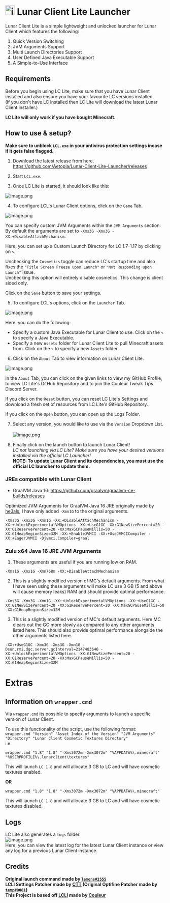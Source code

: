 # <img src="https://github.com/Aetopia/Lunar-Client-Lite-Launcher/blob/main/Logo.png" alt="image.png" width="30" height="30">  Lunar Client Lite Launcher

Lunar Client Lite is a simple lightweight and unlocked launcher for Lunar Client which features the following: 
1. Quick Version Switching 
2. JVM Arguments Support 
3. Multi Launch Directories Support
4. User Defined Java Executable Support
5. A Simple-to-Use Interface  

## Requirements
Before you begin using LC Lite, make sure that you have Lunar Client installed and also ensure you have your favourite LC versions installed.  
(If you don't have LC installed then LC Lite will download the latest Lunar Client installer.)  

<b>LC Lite will only work if you have bought Minecraft.</b>
## How to use & setup?
<b>Make sure to unblock `LCL.exe` in your antivirus protection settings incase if it gets false flagged.</b>
1. Download the latest release from here.  
https://github.com/Aetopia/Lunar-Client-Lite-Launcher/releases  

2. Start `LCL.exe`.

3. Once LC Lite is started, it should look like this:  

![image.png](https://i.imgur.com/MMvMBFz.png)

4. To configure LCL's Lunar Client options, click on the `Game` Tab.    

![image.png](https://i.imgur.com/chJyWil.png)  

You can specify custom JVM Arguments within the `JVM Arguments` section.  
By default the arguments are set to `-Xms3G -Xmx3G -XX:+DisableAttachMechanism`. 

Here, you can set up a Custom Launch Directory for LC 1.7-1.17 by clicking on `✎`.   

Unchecking the `Cosmetics` toggle can reduce LC's startup time and also fixes the `"Title Screen Freeze upon Launch"` or `"Not Responding upon Launch"` issue.    
Unchecking this option will entirely disable cosmetics. This change is client sided only.  

Click on the `Save` button to save your settings.

5. To configure LCL's options, click on the `Launcher` Tab.  

![image.png](https://i.imgur.com/2nWvbZe.png) 

Here, you can do the following:
 - Specify a custom Java Executable for Lunar Client to use. Click on the `✎` to specify a Java Executable.
 - Specify a new `Assets` folder for Lunar Client Lite to pull Minecraft assets from. Click on the `✎` to specify a new `Assets` folder.


6. Click on the `About` Tab to view information on Lunar Client Lite.
 
![image.png](https://i.imgur.com/Eb0cfMy.png)

In the `About` Tab, you can click on the given links to view my GitHub Profile, to view LC Lite's GitHub Repository and to join the Couleur Tweak Tips Discord Server.  

If you click on the `Reset` button, you can reset LC Lite's Settings and download a fresh set of resources from LC Lite's GitHub Repository.  

If you click on the `Open` button, you can open up the Logs Folder.  

7. Select any version, you would like to use via the `Version` Dropdown List.<br><br>![image.png](https://i.imgur.com/Eqq1qV2.png)

8. Finally click on the launch button to launch Lunar Client!  
<i>LC not launching via LC Lite? Make sure you have your desired versions installed via the official LC Launcher!</i>  
<b>NOTE: To update Lunar Client and its dependencies, you must use the official LC launcher to update them.</b>


### JREs compatible with Lunar Client

- GraalVM Java 16: https://github.com/graalvm/graalvm-ce-builds/releases 

Optimized JVM Arguments for GraalVM Java 16 JRE originally made by [he3als](https://github.com/he3als), I have only added `-Xmn1G` to the original arguments.
```
-Xms3G -Xmx3G -Xmn1G -XX:+DisableAttachMechanism -XX:+UnlockExperimentalVMOptions -XX:+UseG1GC -XX:G1NewSizePercent=20 -XX:G1ReservePercent=20 -XX:MaxGCPauseMillis=50 -XX:G1HeapRegionSize=32M -XX:+EnableJVMCI -XX:+UseJVMCICompiler -XX:+EagerJVMCI -Djvmci.Compiler=graal
```

### Zulu x64 Java 16 JRE JVM Arguments  

1. These arguments are useful if you are running low on RAM.

```
-Xms1G -Xmx1G -Xmn768m -XX:+DisableAttachMechanism 
```

2. This is a slightly modified version of MC's default arguments. From what I have seen using these arguments will make LC use 3 GB (5 and above will cause memory leaks) RAM and should provide optimal performance.  

 ```
-Xms3G -Xmx3G -Xmn1G -XX:+UnlockExperimentalVMOptions -XX:+UseG1GC -XX:G1NewSizePercent=20 -XX:G1ReservePercent=20 -XX:MaxGCPauseMillis=50 -XX:G1HeapRegionSize=32M
```  
3. This is a slightly modified version of MC's default arguments. Here MC clears out the GC more slowly as compared to any other arguments listed here. This should also provide optimal performance alongside the other arguments listed here.

```
-XX:+UseG1GC -Xmx3G -Xms3G -Xmn1G -Dsun.rmi.dgc.server.gcInterval=2147483646 -XX:+UnlockExperimentalVMOptions -XX:G1NewSizePercent=20 -XX:G1ReservePercent=20 -XX:MaxGCPauseMillis=50 -XX:G1HeapRegionSize=32M
```
# Extras
## Information on `wrapper.cmd`
Via `wrapper.cmd` its possible to specify arguments to launch a specific version of Lunar Client.    

To use this functionality of the script, use the following format:  
`wrapper.cmd "Version" "Asset Index of the Version" "JVM Arguments" "Directory" "Lunar Client Cosmetic Textures Directory"`  
i.e  
```
wrapper.cmd "1.8" "1.8" "-Xms3072m -Xmx3072m" "%APPDATA%\.minecraft" "%USERPROFILE%\.lunarclient\textures" 
```
This will launch `LC 1.8` and will allocate 3 GB to LC and will have cosmetic textures enabled.    

<b>OR</b>  
```
wrapper.cmd "1.8" "1.8" "-Xms3072m -Xmx3072m" "%APPDATA%\.minecraft" 
```
This will launch `LC 1.8` and will allocate 3 GB to LC and will have cosmetic textures disabled. 

## Logs
LC Lite also generates a `logs` folder.  
![image.png](https://i.postimg.cc/5yJkDYfn/image.png)    
Here, you can view the latest log for the latest Lunar Client instance or view any log for a previous Lunar Client instance.

## Credits
<b>Original launch command made by [`lemons#2555`](https://github.com/respecting)  
LCLI Settings Patcher made by [CTT](https://dsc.gg/CTT) (Original Optifine Patcher made by [`temp#0001`](https://github.com/temp2742))  
This Project is based off [LCLI](https://github.com/couleur-tweak-tips/utils/blob/main/LCLI.bat) made by [Couleur](https://github.com/couleurm)</b>

